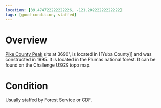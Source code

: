 ```yaml
---
location: [39.474722222222226, -121.20222222222222]
tags: [good-condition, staffed]
---
```


# Overview

[Pike County Peak](http://www.peakbagging.com/CALookoutPhotos/PikeCountyPeak.html) sits at 3690', is located in [[Yuba County]] and was constructed in 1995. It is located in the Plumas national forest. It can be found on the Challenge USGS topo map.

# Condition

Usually staffed by Forest Service or CDF.